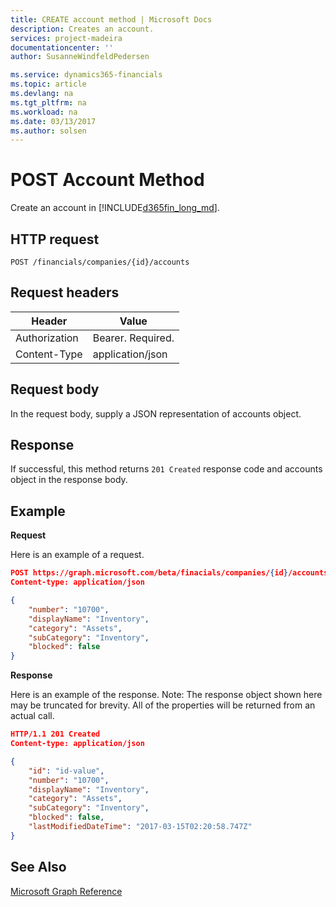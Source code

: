 ```yaml
---
title: CREATE account method | Microsoft Docs
description: Creates an account.
services: project-madeira
documentationcenter: ''
author: SusanneWindfeldPedersen

ms.service: dynamics365-financials
ms.topic: article
ms.devlang: na
ms.tgt_pltfrm: na
ms.workload: na
ms.date: 03/13/2017
ms.author: solsen
---
```


# POST Account Method
Create an account in [!INCLUDE[d365fin_long_md](../dynamics-nav/includes/d365fin_long_md.md)].

## HTTP request
```
POST /financials/companies/{id}/accounts
```
## Request headers

|Header|Value|
|------|-----|
|Authorization  |Bearer. Required. |
|Content-Type  |application/json   |

## Request body
In the request body, supply a JSON representation of accounts object.

## Response
If successful, this method returns ```201 Created``` response code and accounts object in the response body.

## Example

**Request**

Here is an example of a request.

```json
POST https://graph.microsoft.com/beta/finacials/companies/{id}/accounts
Content-type: application/json

{
    "number": "10700",
    "displayName": "Inventory",
    "category": "Assets",
    "subCategory": "Inventory",
    "blocked": false
}
```

**Response**

Here is an example of the response. Note: The response object shown here may be truncated for brevity. All of the properties will be returned from an actual call.

```json
HTTP/1.1 201 Created
Content-type: application/json

{
    "id": "id-value",
    "number": "10700",
    "displayName": "Inventory",
    "category": "Assets",
    "subCategory": "Inventory",
    "blocked": false,
    "lastModifiedDateTime": "2017-03-15T02:20:58.747Z"
}

```

## See Also
[Microsoft Graph Reference](graph-reference.md)  